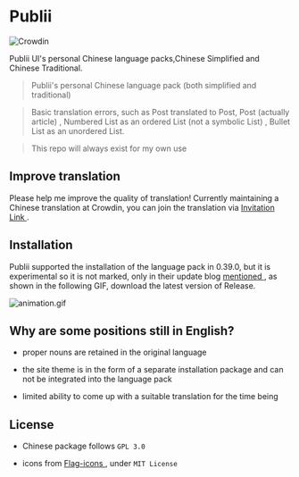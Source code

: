 # Publii

![Crowdin](https://badges.crowdin.net/publii-chinese-localization/localized.svg)



Publii UI's personal Chinese language packs,Chinese Simplified and Chinese Traditional.


> Publii's personal Chinese language pack (both simplified and traditional)

>Basic translation errors, such as Post translated to Post, Post (actually article) , Numbered List as an ordered List (not a symbolic List) , Bullet List as an unordered List.

>This repo will always exist for my own use


## Improve translation


Please help me improve the quality of translation! Currently maintaining a Chinese translation at Crowdin, you can join the translation via [ Invitation Link ](https://crwd.in/publii-chinese-localization ) .



## Installation

Publii supported the installation of the language pack in 0.39.0, but it is experimental so it is not marked, only in their update blog [ mentioned ](https://getpublii.com/blog/release-039.html ) , as shown in the following GIF, download the latest version of Release.

![animation.gif](https://s2.loli.net/2022/06/06/1yDCMfHdUtgeilb.gif)



## Why are some positions still in English?

- proper nouns are retained in the original language

- the site theme is in the form of a separate installation package and can not be integrated into the language pack

- limited ability to come up with a suitable translation for the time being


## License


- Chinese package follows `GPL 3.0`

- icons from [ Flag-icons ](https://github.com/lipis/Flag-icons/) , under `MIT License`